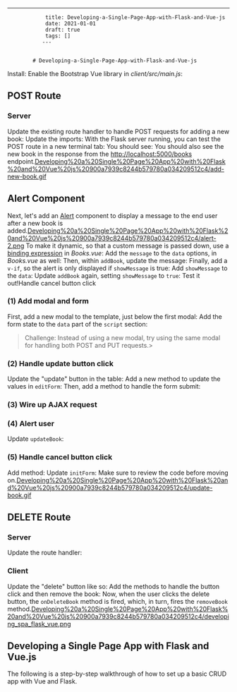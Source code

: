 ---
                title: Developing-a-Single-Page-App-with-Flask-and-Vue-js
                date: 2021-01-01    
                draft: true
                tags: []
               ---


            # Developing-a-Single-Page-App-with-Flask-and-Vue-js

>
Install:
Enable the Bootstrap Vue library in *client/src/main.js*:
## POST Route
### Server
Update the existing route handler to handle POST requests for adding a new book:
Update the imports:
With the Flask server running, you can test the POST route in a new terminal tab:
You should see:
You should also see the new book in the response from the [http://localhost:5000/books](http://localhost:5000/books) endpoint.[Developing%20a%20Single%20Page%20App%20with%20Flask%20and%20Vue%20js%20900a7939c8244b579780a034209512c4/add-new-book.gif](Developing%20a%20Single%20Page%20App%20with%20Flask%20and%20Vue%20js%20900a7939c8244b579780a034209512c4/add-new-book.gif)
## Alert Component
Next, let's add an [Alert](https://bootstrap-vue.js.org/docs/components/alert/) component to display a message to the end user after a new book is added.[Developing%20a%20Single%20Page%20App%20with%20Flask%20and%20Vue%20js%20900a7939c8244b579780a034209512c4/alert-2.png](Developing%20a%20Single%20Page%20App%20with%20Flask%20and%20Vue%20js%20900a7939c8244b579780a034209512c4/alert-2.png)
To make it dynamic, so that a custom message is passed down, use a [binding expression](https://vuejs.org/v2/guide/syntax.html#v-bind-Shorthand) in *Books.vue*:
Add the `message` to the `data` options, in *Books.vue* as well:
Then, within `addBook`, update the message:
Finally, add a `v-if`, so the alert is only displayed if `showMessage` is true:
Add `showMessage` to the `data`:
Update `addBook` again, setting `showMessage` to `true`:
Test it out!Handle cancel button click
### (1) Add modal and form
First, add a new modal to the template, just below the first modal:
Add the form state to the `data` part of the `script` section:
> Challenge: Instead of using a new modal, try using the same modal for handling both POST and PUT requests.>
### (2) Handle update button click
Update the "update" button in the table:
Add a new method to update the values in `editForm`:
Then, add a method to handle the form submit:
### (3) Wire up AJAX request
### (4) Alert user
Update `updateBook`:
### (5) Handle cancel button click
Add method:
Update `initForm`:
Make sure to review the code before moving on.[Developing%20a%20Single%20Page%20App%20with%20Flask%20and%20Vue%20js%20900a7939c8244b579780a034209512c4/update-book.gif](Developing%20a%20Single%20Page%20App%20with%20Flask%20and%20Vue%20js%20900a7939c8244b579780a034209512c4/update-book.gif)
## DELETE Route
### Server
Update the route handler:
### Client
Update the "delete" button like so:
Add the methods to handle the button click and then remove the book:
Now, when the user clicks the delete button, the `onDeleteBook` method is fired, which, in turn, fires the `removeBook` method.[Developing%20a%20Single%20Page%20App%20with%20Flask%20and%20Vue%20js%20900a7939c8244b579780a034209512c4/developing_spa_flask_vue.png](Developing%20a%20Single%20Page%20App%20with%20Flask%20and%20Vue%20js%20900a7939c8244b579780a034209512c4/developing_spa_flask_vue.png)
## Developing a Single Page App with Flask and Vue.js
The following is a step-by-step walkthrough of how to set up a basic CRUD app with Vue and Flask.